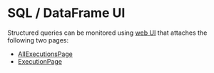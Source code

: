 # SQL / DataFrame UI

Structured queries can be monitored using [web UI](SQLTab.md) that attaches the following two pages:

* [AllExecutionsPage](AllExecutionsPage.md)
* [ExecutionPage](ExecutionPage.md)
